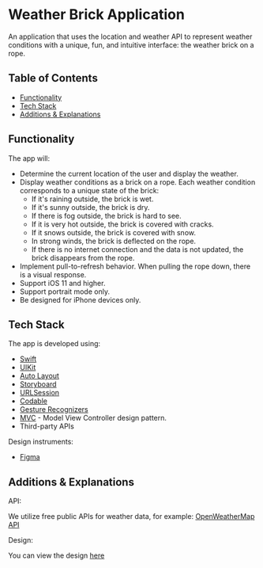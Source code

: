 # Weather Brick Application

An application that uses the location and weather API to represent weather conditions with a unique, fun, and intuitive interface: the weather brick on a rope.

## Table of Contents

- [Functionality](#functionality)
- [Tech Stack](#tech-stack)
- [Additions & Explanations](#additions--explanations)

## Functionality

The app will:

- Determine the current location of the user and display the weather.
- Display weather conditions as a brick on a rope. Each weather condition corresponds to a unique state of the brick:
  - If it's raining outside, the brick is wet.
  - If it's sunny outside, the brick is dry.
  - If there is fog outside, the brick is hard to see.
  - If it is very hot outside, the brick is covered with cracks.
  - If it snows outside, the brick is covered with snow.
  - In strong winds, the brick is deflected on the rope.
  - If there is no internet connection and the data is not updated, the brick disappears from the rope.
- Implement pull-to-refresh behavior. When pulling the rope down, there is a visual response.
- Support iOS 11 and higher.
- Support portrait mode only.
- Be designed for iPhone devices only.

## Tech Stack

The app is developed using:

- [Swift](https://developer.apple.com/swift/)
- [UIKit](https://developer.apple.com/documentation/uikit)
- [Auto Layout](https://developer.apple.com/library/archive/documentation/UserExperience/Conceptual/AutolayoutPG/index.html)
- [Storyboard](https://developer.apple.com/library/archive/documentation/General/Conceptual/Devpedia-CocoaApp/Storyboard.html)
- [URLSession](https://developer.apple.com/documentation/foundation/urlsession)
- [Codable](https://developer.apple.com/documentation/swift/codable)
- [Gesture Recognizers](https://developer.apple.com/documentation/uikit/touches_presses_and_gestures/handling_uikit_gestures)
- [MVC](https://developer.apple.com/library/archive/documentation/General/Conceptual/DevPedia-CocoaCore/MVC.html) - Model View Controller design pattern.
- Third-party APIs

Design instruments:

- [Figma](https://www.figma.com)

## Additions & Explanations

API: 

We utilize free public APIs for weather data, for example: [OpenWeatherMap API](https://openweathermap.org/api)

Design: 

You can view the design [here](https://www.figma.com/file/nHC46KcYmpBopRfjxRcu6Q/Weather-forecast)

